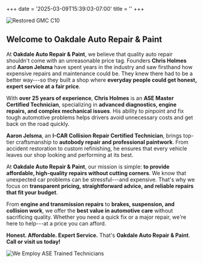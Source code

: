 +++
date = '2025-03-09T15:39:03-07:00'
title = ''
+++

![Restored GMC C10](/images/FullResto.jpg)

**Welcome to Oakdale Auto Repair & Paint**
------------------------------------------

At **Oakdale Auto Repair & Paint**, we believe that quality auto repair shouldn't come with an unreasonable price tag. Founders **Chris Holmes** and **Aaron Jelsma** have spent years in the industry and saw firsthand how expensive repairs and maintenance could be. They knew there had to be a better way---so they built a shop where **everyday people could get honest, expert service at a fair price**.

With **over 25 years of experience**, **Chris Holmes** is an **ASE Master Certified Technician**, specializing in **advanced diagnostics, engine repairs, and complex mechanical issues**. His ability to pinpoint and fix tough automotive problems helps drivers avoid unnecessary costs and get back on the road quickly.

**Aaron Jelsma**, an **I-CAR Collision Repair Certified Technician**, brings top-tier craftsmanship to **autobody repair and professional paintwork**. From accident restoration to custom refinishing, he ensures that every vehicle leaves our shop looking and performing at its best.

At **Oakdale Auto Repair & Paint**, our mission is simple: **to provide affordable, high-quality repairs without cutting corners**. We know that unexpected car problems can be stressful---and expensive. That's why we focus on **transparent pricing, straightforward advice, and reliable repairs that fit your budget**.

From **engine and transmission repairs** to **brakes, suspension, and collision work**, we offer the **best value in automotive care** without sacrificing quality. Whether you need a quick fix or a major repair, we're here to help---at a price you can afford.

**Honest. Affordable. Expert Service.** That's **Oakdale Auto Repair & Paint**. **Call or visit us today!**

![We Employ ASE Trained Technicians](/images/ASE-ICAR-2.png)
